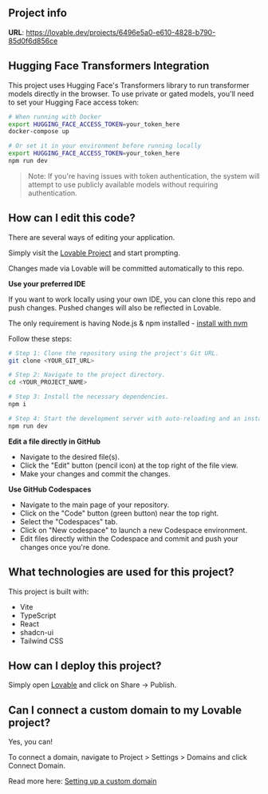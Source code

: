 

## Project info

**URL**: https://lovable.dev/projects/6496e5a0-e610-4828-b790-85d0f6d856ce

## Hugging Face Transformers Integration

This project uses Hugging Face's Transformers library to run transformer models directly in the browser. To use private or gated models, you'll need to set your Hugging Face access token:

```sh
# When running with Docker
export HUGGING_FACE_ACCESS_TOKEN=your_token_here
docker-compose up

# Or set it in your environment before running locally
export HUGGING_FACE_ACCESS_TOKEN=your_token_here
npm run dev
```

> Note: If you're having issues with token authentication, the system will attempt to use publicly available models without requiring authentication.

## How can I edit this code?

There are several ways of editing your application.



Simply visit the [Lovable Project](https://lovable.dev/projects/6496e5a0-e610-4828-b790-85d0f6d856ce) and start prompting.

Changes made via Lovable will be committed automatically to this repo.

**Use your preferred IDE**

If you want to work locally using your own IDE, you can clone this repo and push changes. Pushed changes will also be reflected in Lovable.

The only requirement is having Node.js & npm installed - [install with nvm](https://github.com/nvm-sh/nvm#installing-and-updating)

Follow these steps:

```sh
# Step 1: Clone the repository using the project's Git URL.
git clone <YOUR_GIT_URL>

# Step 2: Navigate to the project directory.
cd <YOUR_PROJECT_NAME>

# Step 3: Install the necessary dependencies.
npm i

# Step 4: Start the development server with auto-reloading and an instant preview.
npm run dev
```

**Edit a file directly in GitHub**

- Navigate to the desired file(s).
- Click the "Edit" button (pencil icon) at the top right of the file view.
- Make your changes and commit the changes.

**Use GitHub Codespaces**

- Navigate to the main page of your repository.
- Click on the "Code" button (green button) near the top right.
- Select the "Codespaces" tab.
- Click on "New codespace" to launch a new Codespace environment.
- Edit files directly within the Codespace and commit and push your changes once you're done.

## What technologies are used for this project?

This project is built with:

- Vite
- TypeScript
- React
- shadcn-ui
- Tailwind CSS

## How can I deploy this project?

Simply open [Lovable](https://lovable.dev/projects/6496e5a0-e610-4828-b790-85d0f6d856ce) and click on Share -> Publish.

## Can I connect a custom domain to my Lovable project?

Yes, you can!

To connect a domain, navigate to Project > Settings > Domains and click Connect Domain.

Read more here: [Setting up a custom domain](https://docs.lovable.dev/tips-tricks/custom-domain#step-by-step-guide)
